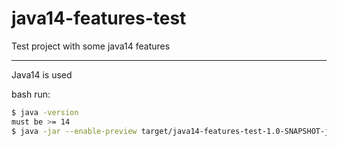 # java14-features-test
Test project with some java14 features

---

Java14 is used

bash run:

```bash
$ java -version
must be >= 14
$ java -jar --enable-preview target/java14-features-test-1.0-SNAPSHOT-jar-with-dependencies.jar
```
